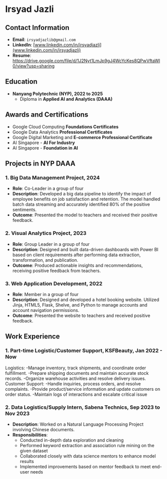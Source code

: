  # Irsyad Jazli

## **Contact Information**

- **Email**: `irsyadjazlib@gmail.com`
- **LinkedIn**: [www.linkedin.com/in/irsyadjazli](www.linkedin.com/in/irsyadjazli)
- **Resume**: https://drive.google.com/file/d/1J2Nyt1LmJp9gJ4WcYcKes8QPwVftaWl0/view?usp=sharing
## **Education**

- **Nanyang Polytechnic (NYP), 2022 to 2025**
  - Diploma in **Applied AI and Analytics (DAAA)**

## **Awards and Certifications**

- Google Cloud Computing **Foundations Certificates**
- Google Data Analytics **Professional Certificates**
- Google Digital Marketing and **E-commerce Professional Certificate**
- AI Singapore - **AI For Industry**
- AI Singapore - **Foundation in AI**

## **Projects in NYP DAAA**

### 1. Big Data Management Project, 2024

- **Role**: Co-Leader in a group of four
- **Description**: Developed a big data pipeline to identify the impact of employee benefits on job satisfaction and retention. The model handled batch data streaming and accurately identified 80% of the positive sentiments.
- **Outcome**: Presented the model to teachers and received their positive feedback. 

### 2. Visual Analytics Project, 2023

- **Role**: Group Leader in a group of four
- **Description**: Designed and built data-driven dashboards with Power BI based on client requirements after performing data extraction, transformation, and publication.
- **Outcome**: Produced actionable insights and recommendations, receiving positive feedback from teachers. 

### 3. Web Application Development, 2022

- **Role**: Member in a group of four
- **Description**: Designed and developed a hotel booking website. Utilized Jinja, HTML5, Flask, Shelve, and Python to manage accounts and account navigation permissions.
- **Outcome**: Presented the website to teachers and received positive feedback. 



## **Work Experience**

### 1. Part-time Logistic/Customer Support, KSFBeauty, Jan 2022 - Now
Logistics:
-Manage inventory, track shipments, and coordinate order fulfillment.
-Prepare shipping documents and maintain accurate stock records.
-Organize warehouse activities and resolve delivery issues.
Customer Support:
-Handle inquiries, process orders, and resolve complaints.
-Provide product/service information and update customers on order status.
-Maintain logs of interactions and escalate critical issue

### 2. Data Logistics/Supply Intern, Sabena Technics, Sep 2023 to Nov 2023

- **Description**: Worked on a Natural Language Processing Project involving Chinese documents.
- **Responsibilities**:
  - Conducted in-depth data exploration and cleaning
  - Performed keyword extraction and association rule mining on the given dataset
  - Collaborated closely with data science mentors to enhance model results
  - Implemented improvements based on mentor feedback to meet end-user needs

